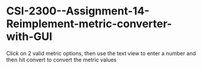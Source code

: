 # CSI-2300--Assignment-14-Reimplement-metric-converter-with-GUI
 
Click on 2 valid metric options, then use the text view to enter a number and then hit convert to convert the metric values
